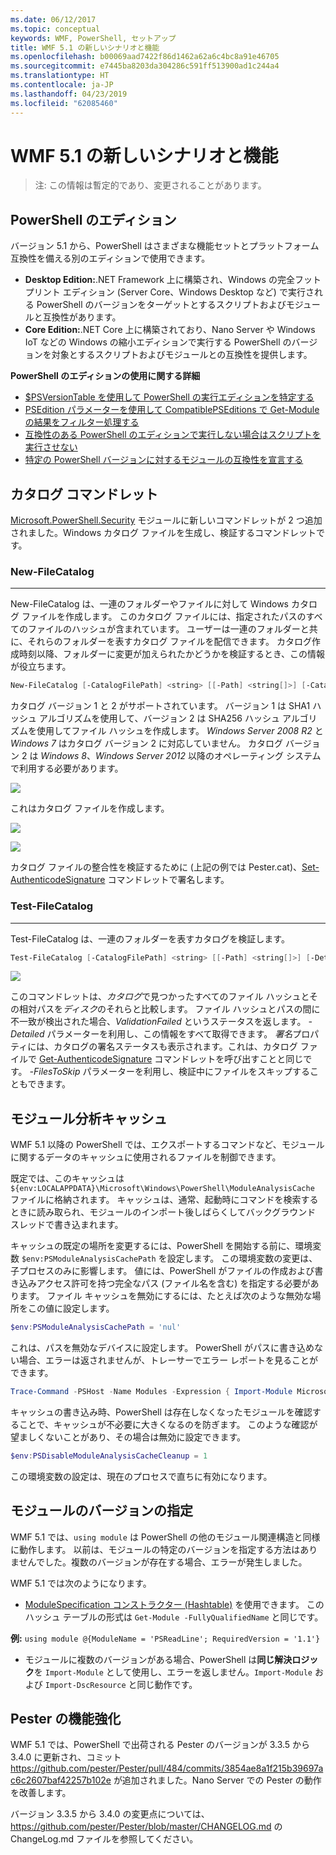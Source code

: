 ```yaml
---
ms.date: 06/12/2017
ms.topic: conceptual
keywords: WMF, PowerShell, セットアップ
title: WMF 5.1 の新しいシナリオと機能
ms.openlocfilehash: b00069aad7422f86d1462a62a6c4bc8a91e46705
ms.sourcegitcommit: e7445ba8203da304286c591ff513900ad1c244a4
ms.translationtype: HT
ms.contentlocale: ja-JP
ms.lasthandoff: 04/23/2019
ms.locfileid: "62085460"
---
```

# <a name="new-scenarios-and-features-in-wmf-51"></a>WMF 5.1 の新しいシナリオと機能

> 注: この情報は暫定的であり、変更されることがあります。

## <a name="powershell-editions"></a>PowerShell のエディション

バージョン 5.1 から、PowerShell はさまざまな機能セットとプラットフォーム互換性を備える別のエディションで使用できます。

- **Desktop Edition:**.NET Framework 上に構築され、Windows の完全フットプリント エディション (Server Core、Windows Desktop など) で実行される PowerShell のバージョンをターゲットとするスクリプトおよびモジュールと互換性があります。
- **Core Edition:**.NET Core 上に構築されており、Nano Server や Windows IoT などの Windows の縮小エディションで実行する PowerShell のバージョンを対象とするスクリプトおよびモジュールとの互換性を提供します。

**PowerShell のエディションの使用に関する詳細**

- [$PSVersionTable を使用して PowerShell の実行エディションを特定する](/powershell/module/microsoft.powershell.core/about/about_automatic_variables)
- [PSEdition パラメーターを使用して CompatiblePSEditions で Get-Module の結果をフィルター処理する](/powershell/module/microsoft.powershell.core/get-module)
- [互換性のある PowerShell のエディションで実行しない場合はスクリプトを実行させない](/powershell/gallery/concepts/script-psedition-support)
- [特定の PowerShell バージョンに対するモジュールの互換性を宣言する](/powershell/gallery/concepts/module-psedition-support)

## <a name="catalog-cmdlets"></a>カタログ コマンドレット

[Microsoft.PowerShell.Security](/powershell/module/microsoft.powershell.security) モジュールに新しいコマンドレットが 2 つ追加されました。Windows カタログ ファイルを生成し、検証するコマンドレットです。

### <a name="new-filecatalog"></a>New-FileCatalog
--------------------------------

New-FileCatalog は、一連のフォルダーやファイルに対して Windows カタログ ファイルを作成します。
このカタログ ファイルには、指定されたパスのすべてのファイルのハッシュが含まれています。
ユーザーは一連のフォルダーと共に、それらのフォルダーを表すカタログ ファイルを配信できます。
カタログ作成時刻以降、フォルダーに変更が加えられたかどうかを検証するとき、この情報が役立ちます。

```powershell
New-FileCatalog [-CatalogFilePath] <string> [[-Path] <string[]>] [-CatalogVersion <int>] [-WhatIf] [-Confirm] [<CommonParameters>]
```

カタログ バージョン 1 と 2 がサポートされています。
バージョン 1 は SHA1 ハッシュ アルゴリズムを使用して、バージョン 2 は SHA256 ハッシュ アルゴリズムを使用してファイル ハッシュを作成します。
*Windows Server 2008 R2* と *Windows 7* はカタログ バージョン 2 に対応していません。
カタログ バージョン 2 は *Windows 8*、*Windows Server 2012* 以降のオペレーティング システムで利用する必要があります。

![](../images/NewFileCatalog.jpg)

これはカタログ ファイルを作成します。

![](../images/CatalogFile1.jpg)

![](../images/CatalogFile2.jpg)

カタログ ファイルの整合性を検証するために (上記の例では Pester.cat)、[Set-AuthenticodeSignature](/powershell/module/Microsoft.PowerShell.Security/Set-AuthenticodeSignature) コマンドレットで署名します。

### <a name="test-filecatalog"></a>Test-FileCatalog
--------------------------------

Test-FileCatalog は、一連のフォルダーを表すカタログを検証します。

```powershell
Test-FileCatalog [-CatalogFilePath] <string> [[-Path] <string[]>] [-Detailed] [-FilesToSkip <string[]>] [-WhatIf] [-Confirm] [<CommonParameters>]
```

![](../images/TestFileCatalog.jpg)

このコマンドレットは、*カタログ*で見つかったすべてのファイル ハッシュとその相対パスを*ディスク*のそれらと比較します。
ファイル ハッシュとパスの間に不一致が検出された場合、*ValidationFailed* というステータスを返します。
*-Detailed* パラメーターを利用し、この情報をすべて取得できます。
*署名*プロパティには、カタログの署名ステータスも表示されます。これは、カタログ ファイルで [Get-AuthenticodeSignature](/powershell/module/Microsoft.PowerShell.Security/Get-AuthenticodeSignature) コマンドレットを呼び出すことと同じです。
*-FilesToSkip* パラメーターを利用し、検証中にファイルをスキップすることもできます。

## <a name="module-analysis-cache"></a>モジュール分析キャッシュ

WMF 5.1 以降の PowerShell では、エクスポートするコマンドなど、モジュールに関するデータのキャッシュに使用されるファイルを制御できます。

既定では、このキャッシュは `${env:LOCALAPPDATA}\Microsoft\Windows\PowerShell\ModuleAnalysisCache` ファイルに格納されます。
キャッシュは、通常、起動時にコマンドを検索するときに読み取られ、モジュールのインポート後しばらくしてバックグラウンド スレッドで書き込まれます。

キャッシュの既定の場所を変更するには、PowerShell を開始する前に、環境変数 `$env:PSModuleAnalysisCachePath` を設定します。
この環境変数の変更は、子プロセスのみに影響します。
値には、PowerShell がファイルの作成および書き込みアクセス許可を持つ完全なパス (ファイル名を含む) を指定する必要があります。
ファイル キャッシュを無効にするには、たとえば次のような無効な場所をこの値に設定します。

```powershell
$env:PSModuleAnalysisCachePath = 'nul'
```

これは、パスを無効なデバイスに設定します。
PowerShell がパスに書き込めない場合、エラーは返されませんが、トレーサーでエラー レポートを見ることができます。

```powershell
Trace-Command -PSHost -Name Modules -Expression { Import-Module Microsoft.PowerShell.Management -Force }
```

キャッシュの書き込み時、PowerShell は存在しなくなったモジュールを確認することで、キャッシュが不必要に大きくなるのを防ぎます。
このような確認が望ましくないことがあり、その場合は無効に設定できます。

```powershell
$env:PSDisableModuleAnalysisCacheCleanup = 1
```

この環境変数の設定は、現在のプロセスで直ちに有効になります。

## <a name="specifying-module-version"></a>モジュールのバージョンの指定

WMF 5.1 では、`using module` は PowerShell の他のモジュール関連構造と同様に動作します。
以前は、モジュールの特定のバージョンを指定する方法はありませんでした。複数のバージョンが存在する場合、エラーが発生しました。

WMF 5.1 では次のようになります。

- [ModuleSpecification コンストラクター (Hashtable)](/dotnet/api/microsoft.powershell.commands.modulespecification.-ctor?view=powershellsdk-1.1.0#Microsoft_PowerShell_Commands_ModuleSpecification__ctor_System_Collections_Hashtable_) を使用できます。
このハッシュ テーブルの形式は `Get-Module -FullyQualifiedName` と同じです。

**例:** `using module @{ModuleName = 'PSReadLine'; RequiredVersion = '1.1'}`

- モジュールに複数のバージョンがある場合、PowerShell は**同じ解決ロジック**を `Import-Module` として使用し、エラーを返しません。`Import-Module` および `Import-DscResource` と同じ動作です。

## <a name="improvements-to-pester"></a>Pester の機能強化

WMF 5.1 では、PowerShell で出荷される Pester のバージョンが 3.3.5 から 3.4.0 に更新され、コミット https://github.com/pester/Pester/pull/484/commits/3854ae8a1f215b39697ac6c2607baf42257b102e が追加されました。Nano Server での Pester の動作を改善します。

バージョン 3.3.5 から 3.4.0 の変更点については、 https://github.com/pester/Pester/blob/master/CHANGELOG.md の ChangeLog.md ファイルを参照してください。
